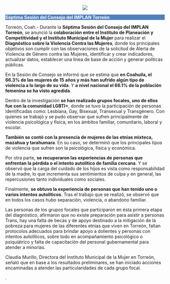 
<p align="center">
  <img class="img-responsive" src="2018-08-10-comunicado-prensa/sesion20180810.jpg"/>
</p>



<p style="background-color:#4F81BD;color:white;"><strong>Séptima Sesión del Consejo del IMPLAN Torreón</strong></p>

Torreón, Coah.- Durante la **Séptima Sesión del Consejo del IMPLAN Torreón**, se anunció la **colaboración entre el Instituto de Planeación y Competitividad y el Instituto Municipal de la Mujer** para realizar el **Diagnóstico sobre la Violencia Contra las Mujeres**, donde los principales objetivos son cumplir con las observaciones de la solicitud de Alerta de Violencia de Género contra las Mujeres, identificar y crear indicadores, actualizar datos, establecer una línea de base de acción y generar políticas públicas.

En la Sesión de Consejo se informó que se estima que **en Coahuila, el 66.3% de las mujeres de 15 años y más han sufrido algún tipo de violencia a lo largo de su vida**. Y **a nivel nacional el 66.1% de la población femenina se ha visto agredida**.

Dentro de la investigación **se han realizado grupos focales, uno de ellos fue con la comunidad LGBTI+**, donde se tuvo la participación de personas identificadas como: Lesbiana, Gay, Bisexual, Transexual y Transgénero. Con quienes se trabajó y se pudo observar que sufren principalmente de violencia psicológica y física, en los ámbitos familiar, comunitario, laboral y escolar.

**También se contó con la presencia de mujeres de las etnias mixteca, mazahua y tarahumara**. En su caso, se determinó que los principales tipos de violencia que sufren son la psicológica, física y económica.

Por otra parte, **se recuperaron las experiencias de personas que enfrentan la pérdida o el intento autolítico de familia cercana**.  Y se observó que la carga del cuidado de los hijos es vista como responsabilidad de la madre, lo que incrementa sus sentimientos de culpa y en general, las repercusiones tanto individuales como sociales.

Finalmente, **se obtuvo la experiencia de personas que han tenido uno o varios intentos autolíticos**. Tras el trabajo que se realizó, se observó que en todos los casos hubo separación, violencia, o abandono familiar.

Las personas de los grupos focales que participaron en ésta primera etapa del diagnóstico, afirmaron que no existe preparación para asistir a personas Trans, hay una falta de becas y de apoyo destinado a la mitigación de la pobreza para mujeres de las diferentes etnias que viven en Torreón, faltan protocolos adecuados para brindar apoyo a dolientes y personas con intentos autolíticos, sobre todo en acompañamiento psicológico o psiquiátrico y falta de capacitación del personal gubernamental para atender a minorías.

Claudia Murillo, Directora del Instituto Municipal de la Mujer en Torreón, señaló que en base a los resultados preliminares, se han iniciado acciones encaminadas a atender las particularidades de cada grupo focal.


.
